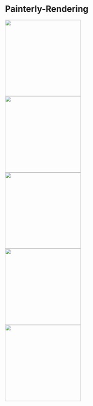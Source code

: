 # Painterly-Rendering


<img src="https://github.com/seunghyun0522/Painterly-Rendering/assets/75532258/4be15450-6de1-49b9-a1b2-562ac4847d87" width="250" weight="150">
<br/>
<img src="https://github.com/seunghyun0522/Painterly-Rendering/assets/75532258/5af1f7ad-6cc2-44c4-acc9-7b3efa50b4ec" width="250" weight="150">
<br/>
<img src="https://github.com/seunghyun0522/Painterly-Rendering/assets/75532258/6cf32871-2129-478e-bc0b-60689436f090" width="250" weight="150">
<br/>
<img src="https://github.com/seunghyun0522/Painterly-Rendering/assets/75532258/0976b89f-464b-422c-b8d3-700589704c42" width="250" weight="150">
<br/>
<img src="https://github.com/seunghyun0522/Painterly-Rendering/assets/75532258/c9f0770e-43d7-4c53-a747-fe632d343124" width="250" weight="150">
